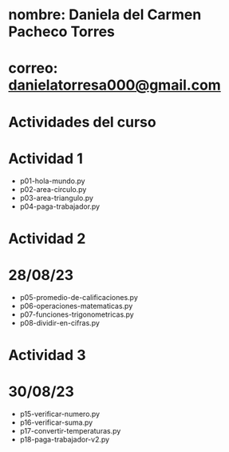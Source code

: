 # nombre: Daniela del Carmen Pacheco Torres

# correo: danielatorresa000@gmail.com


# Actividades del curso

# Actividad 1

- p01-hola-mundo.py
- p02-area-circulo.py
- p03-area-triangulo.py
- p04-paga-trabajador.py

# Actividad 2

# 28/08/23
- p05-promedio-de-calificaciones.py
- p06-operaciones-matematicas.py
- p07-funciones-trigonometricas.py
- p08-dividir-en-cifras.py


# Actividad 3

# 30/08/23
- p15-verificar-numero.py
- p16-verificar-suma.py
- p17-convertir-temperaturas.py
- p18-paga-trabajador-v2.py
